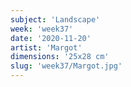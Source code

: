 ```yaml
---
subject: 'Landscape'
week: 'week37'
date: '2020-11-20'
artist: 'Margot'
dimensions: '25x28 cm'
slug: 'week37/Margot.jpg'
---
```

